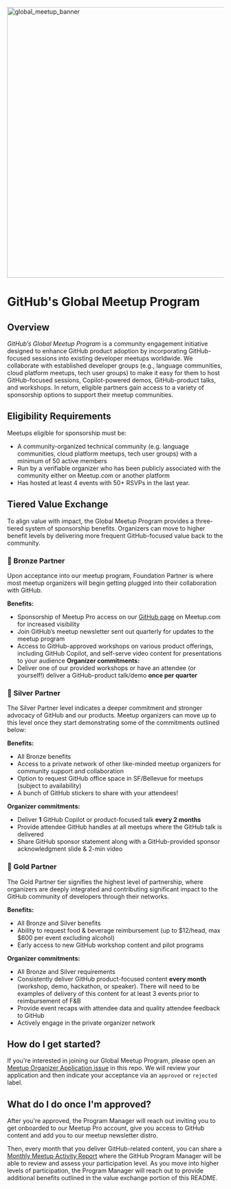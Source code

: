 <img width="1200" height="630" alt="global_meetup_banner" src="https://github.com/user-attachments/assets/fec83350-1421-4635-9cbd-37652c95fba4" />

# GitHub's Global Meetup Program

## Overview

_GitHub’s Global Meetup Program_ is a community engagement initiative designed to enhance GitHub product adoption by incorporating GitHub-focused sessions into existing developer meetups worldwide. We collaborate with established developer groups (e.g., language communities, cloud platform meetups, tech user groups) to make it easy for them to host GitHub-focused sessions, Copilot-powered demos, GitHub-product talks, and workshops. In return, eligible partners gain access to a variety of sponsorship options to support their meetup communities.

## Eligibility Requirements
Meetups eligible for sponsorship must be:
- A community-organized technical community (e.g. language communities, cloud platform meetups, tech user groups) with a minimum of 50 active members
- Run by a verifiable organizer who has been publicly associated with the community either on Meetup.com or another platform
- Has hosted at least 4 events with 50+ RSVPs in the last year.

## Tiered Value Exchange
To align value with impact, the Global Meetup Program provides a three-tiered system of sponsorship benefits. Organizers can move to higher benefit levels by delivering more frequent GitHub-focused value back to the community.

### 🥉 Bronze Partner
Upon acceptance into our meetup program, Foundation Partner is where most meetup organizers will begin getting plugged into their collaboration with GitHub. 

**Benefits:**
- Sponsorship of Meetup Pro access on our [GitHub page](https://www.meetup.com/github/) on Meetup.com for increased visibility
- Join GitHub’s meetup newsletter sent out quarterly for updates to the meetup program
- Access to GitHub-approved workshops on various product offerings, including GitHub Copilot, and self-serve video content for presentations to your audience
**Organizer commitments:**
- Deliver one of our provided workshops or have an attendee (or yourself!) deliver a GitHub-product talk/demo **once per quarter**

### 🥈 Silver Partner
The Silver Partner level indicates a deeper commitment and stronger advocacy of GitHub and our products. Meetup organizers can move up to this level once they start demonstrating some of the commitments outlined below:

**Benefits:**  
- All Bronze benefits  
- Access to a private network of other like-minded meetup organizers for community support and collaboration  
- Option to request GitHub office space in SF/Bellevue for meetups (subject to availability)  
- A bunch of GitHub stickers to share with your attendees!

**Organizer commitments:**  
- Deliver **1** GitHub Copilot or product-focused talk **every 2 months**  
- Provide attendee GitHub handles at all meetups where the GitHub talk is delivered  
- Share GitHub sponsor statement along with a GitHub-provided sponsor acknowledgment slide & 2-min video 

### 🥇 Gold Partner
The Gold Partner tier signifies the highest level of partnership, where organizers are deeply integrated and contributing significant impact to the GitHub community of developers through their networks. 

**Benefits:**  
- All Bronze and Silver benefits  
- Ability to request food & beverage reimbursement (up to $12/head, max $600 per event excluding alcohol)  
- Early access to new GitHub workshop content and pilot programs  

**Organizer commitments:**  
- All Bronze and Silver requirements  
- Consistently deliver GitHub product-focused content **every month** (workshop, demo, hackathon, or speaker). There will need to be examples of delivery of this content for at least 3 events prior to reimbursement of F&B
- Provide event recaps with attendee data and quality attendee feedback to GitHub  
- Actively engage in the private organizer network

## How do I get started?

If you're interested in joining our Global Meetup Program, please open an [Meetup Organizer Application issue](https://github.com/gittogethers/global-meetup-program/issues/new?template=organizer-application.yaml) in this repo. We will review your application and then indicate your acceptance via an `approved` or `rejected` label.

## What do I do once I'm approved?

After you're approved, the Program Manager will reach out inviting you to get onboarded to our Meetup Pro account, give you access to GitHub content and add you to our meetup newsletter distro. 

Then, every month that you deliver GitHub-related content, you can share a [Monthly Meetup Activity Report](https://github.com/gittogethers/global-meetup-program/issues/new?template=monthly-report.yaml) where the GitHub Program Manager will be able to review and assess your participation level. As you move into higher levels of participation, the Program Manager will reach out to provide additional benefits outlined in the value exchange portion of this README.
